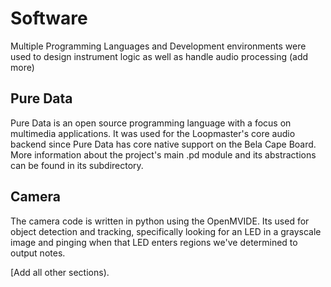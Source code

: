 # Software
Multiple Programming Languages and Development environments were used to design instrument logic as well as handle audio processing (add more)

## Pure Data
Pure Data is an open source programming language with a focus on multimedia applications. It was used for the Loopmaster's core audio backend since Pure Data has core native support on the Bela Cape Board. More information about the project's main .pd module and its abstractions can be found in its subdirectory.

## Camera
The camera code is written in python using the OpenMVIDE. Its used for object detection and tracking, specifically looking for an LED in a grayscale image and pinging when that LED enters regions we've determined to output notes.

[Add all other sections).

